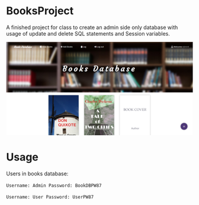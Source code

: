 # BooksProject
A finished project for class to create an admin side only database with usage of update and delete SQL statements and Session variables.

![Preview](https://github.com/chloechantelle/booksproject/blob/master/preview.png "Preview")

# Usage

Users in books database:

`Username: Admin
Password: BookDBPW87`


`Username: User
Password: UserPW87`
